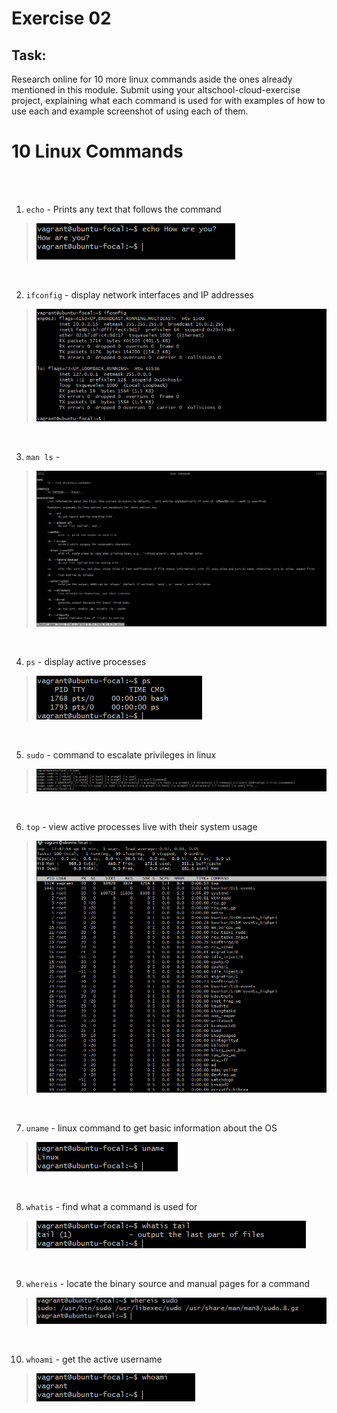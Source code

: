 # Exercise 02 

## Task:
Research online for 10 more linux commands aside the ones already mentioned in this module. Submit using your altschool-cloud-exercise project, explaining what each command is used for with examples of how to use each and example screenshot of using each of them.


# 10 Linux Commands
<br>
<br>

1. `echo` - Prints any text that follows the command

> ![echo](https://github.com/Chydycodes/altschool-cloud-exercises/blob/main/exercise%202/images/echo.PNG)
<br>

2. `ifconfig` - display network interfaces and IP addresses
 
 > ![ifconfig](https://github.com/Chydycodes/altschool-cloud-exercises/blob/main/exercise%202/images/ifconfig.PNG)
<br>

3. `man ls` - 
 
 > ![man ls](https://github.com/Chydycodes/altschool-cloud-exercises/blob/main/exercise%202/images/man%20ls.PNG)
<br>

4. `ps` - display active processes
 
 > ![ps](https://github.com/Chydycodes/altschool-cloud-exercises/blob/main/exercise%202/images/ps.PNG)
<br>

5. `sudo` - command to escalate privileges in linux
 
 > ![sudo](https://github.com/Chydycodes/altschool-cloud-exercises/blob/main/exercise%202/images/sudo.PNG)
<br>

6. `top` - view active processes live with their system usage
 
 > ![top](https://github.com/Chydycodes/altschool-cloud-exercises/blob/main/exercise%202/images/top.PNG)
<br>

7. `uname` - linux command to get basic information about the OS
 
 > ![uname](https://github.com/Chydycodes/altschool-cloud-exercises/blob/main/exercise%202/images/uname.PNG)
<br>

8. `whatis` - find what a command is used for
 
 > ![whatis](https://github.com/Chydycodes/altschool-cloud-exercises/blob/main/exercise%202/images/whatis.PNG)
<br>

9. `whereis` - locate the binary source and manual pages for a command
 
 > ![whereis](https://github.com/Chydycodes/altschool-cloud-exercises/blob/main/exercise%202/images/whereis.PNG)
<br>

10. `whoami` - get the active username
 
 > ![whoami](https://github.com/Chydycodes/altschool-cloud-exercises/blob/main/exercise%202/images/whoami.PNG)
<br>
